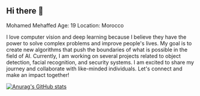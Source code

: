 ## Hi there 👋

Mohamed Mehaffed
Age: 19
Location: Morocco

I love computer vision and deep learning because I believe they have the power to solve complex problems and improve people's lives. My goal is to create new algorithms that push the boundaries of what is possible in the field of AI. Currently, I am working on several projects related to object detection, facial recognition, and security systems. I am excited to share my journey and collaborate with like-minded individuals. Let's connect and make an impact together!

[![Anurag's GitHub stats](https://github-readme-stats.vercel.app/api?username=mohamd33U)](https://github.com/anuraghazra/github-readme-stats)

